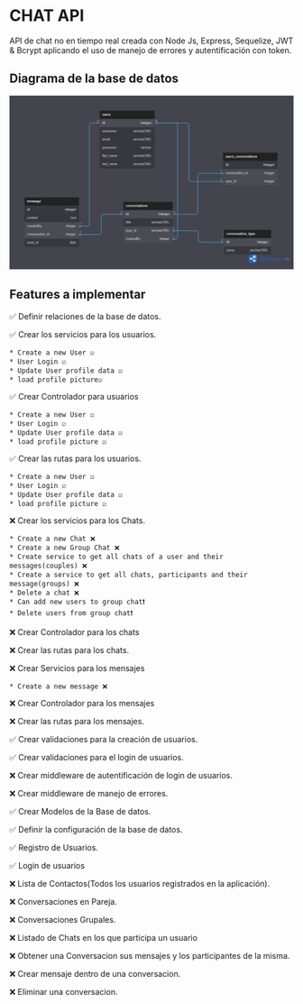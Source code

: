 # CHAT API

API de chat no en tiempo real creada con Node Js, Express, Sequelize, JWT & Bcrypt aplicando el uso de manejo de errores y autentificación con token.

## Diagrama de la base de datos

![DB](./public/Chat_api_db.png)

## Features a implementar

✅ Definir relaciones de la base de datos.

✅ Crear los servicios para los usuarios.

    * Create a new User ☑️
    * User Login ☑️
    * Update User profile data ☑️
    * load profile picture☑️

✅ Crear Controlador para usuarios

    * Create a new User ☑️
    * User Login ☑️
    * Update User profile data ☑️
    * load profile picture ☑️

✅ Crear las rutas para los usuarios.

    * Create a new User ☑️
    * User Login ☑️
    * Update User profile data ☑️
    * load profile picture ☑️

❌ Crear los servicios para los Chats.

    * Create a new Chat ❌
    * Create a new Group Chat ❌
    * Create service to get all chats of a user and their messages(couples) ❌
    * Create a service to get all chats, participants and their message(groups) ❌
    * Delete a chat ❌
    * Can add new users to group chat❗
    * Delete users from group chat❗

❌ Crear Controlador para los chats

❌ Crear las rutas para los chats.

❌ Crear Servicios para los mensajes

    * Create a new message ❌

❌ Crear Controlador para los mensajes

❌ Crear las rutas para los mensajes.

✅ Crear validaciones para la creación de usuarios.

✅ Crear validaciones para el login de usuarios.

❌ Crear middleware de autentificación de login de usuarios.

❌ Crear middleware de manejo de errores.

✅ Crear Modelos de la Base de datos.

✅ Definir la configuración de la base de datos.

✅ Registro de Usuarios.

✅ Login de usuarios

❌ Lista de Contactos(Todos los usuarios registrados en la aplicación).

❌ Conversaciones en Pareja.

❌ Conversaciones Grupales.

❌ Listado de Chats en los que participa un usuario

❌ Obtener una Conversacion sus mensajes y los participantes de la misma.

❌ Crear mensaje dentro de una conversacion.

❌ Eliminar una conversacion.
